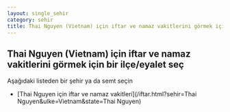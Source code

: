 ```yaml
---
layout: single_sehir
category: sehir
title: Thai Nguyen (Vietnam) için iftar ve namaz vakitlerini görmek için bir ilçe/eyalet seç
---
```



## Thai Nguyen (Vietnam) için iftar ve namaz vakitlerini görmek için bir ilçe/eyalet seç

Aşağıdaki listeden bir şehir ya da semt seçin


* [Thai Nguyen için iftar ve namaz vakitleri](/iftar.html?sehir=Thai Nguyen&ulke=Vietnam&state=Thai Nguyen)
